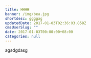 ```yaml
---
title: HHHH
banner: /img/bea.jpg
shortdesc: ggggag
updatedDate: 2017-01-03T02:36:03.858Z
cmsUserSlug: ""
date: 2017-01-03T00:00:00+08:00
categories: null
---
```


agsdgdasg
